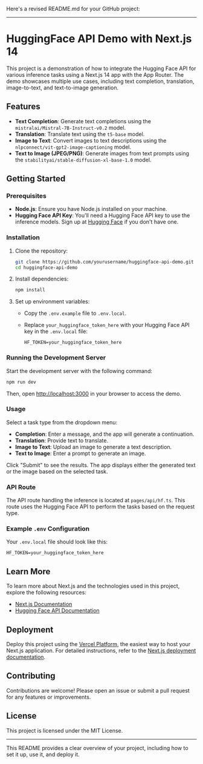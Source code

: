 Here's a revised README.md for your GitHub project:

---

# HuggingFace API Demo with Next.js 14

This project is a demonstration of how to integrate the Hugging Face API for various inference tasks using a Next.js 14 app with the App Router. The demo showcases multiple use cases, including text completion, translation, image-to-text, and text-to-image generation.

## Features

- **Text Completion**: Generate text completions using the `mistralai/Mistral-7B-Instruct-v0.2` model.
- **Translation**: Translate text using the `t5-base` model.
- **Image to Text**: Convert images to text descriptions using the `nlpconnect/vit-gpt2-image-captioning` model.
- **Text to Image (JPEG/PNG)**: Generate images from text prompts using the `stabilityai/stable-diffusion-xl-base-1.0` model.

## Getting Started

### Prerequisites

- **Node.js**: Ensure you have Node.js installed on your machine.
- **Hugging Face API Key**: You'll need a Hugging Face API key to use the inference models. Sign up at [Hugging Face](https://huggingface.co/) if you don't have one.

### Installation

1. Clone the repository:

   ```bash
   git clone https://github.com/yourusername/huggingface-api-demo.git
   cd huggingface-api-demo
   ```

2. Install dependencies:

   ```bash
   npm install
   ```

3. Set up environment variables:

   - Copy the `.env.example` file to `.env.local`.
   - Replace `your_huggingface_token_here` with your Hugging Face API key in the `.env.local` file:

     ```env
     HF_TOKEN=your_huggingface_token_here
     ```

### Running the Development Server

Start the development server with the following command:

```bash
npm run dev
```

Then, open [http://localhost:3000](http://localhost:3000) in your browser to access the demo.

### Usage

Select a task type from the dropdown menu:

- **Completion**: Enter a message, and the app will generate a continuation.
- **Translation**: Provide text to translate.
- **Image to Text**: Upload an image to generate a text description.
- **Text to Image**: Enter a prompt to generate an image.

Click "Submit" to see the results. The app displays either the generated text or the image based on the selected task.

### API Route

The API route handling the inference is located at `pages/api/hf.ts`. This route uses the Hugging Face API to perform the tasks based on the request type.

### Example `.env` Configuration

Your `.env.local` file should look like this:

```env
HF_TOKEN=your_huggingface_token_here
```

## Learn More

To learn more about Next.js and the technologies used in this project, explore the following resources:

- [Next.js Documentation](https://nextjs.org/docs)
- [Hugging Face API Documentation](https://huggingface.co/docs)

## Deployment

Deploy this project using the [Vercel Platform](https://vercel.com/), the easiest way to host your Next.js application. For detailed instructions, refer to the [Next.js deployment documentation](https://nextjs.org/docs/deployment).

## Contributing

Contributions are welcome! Please open an issue or submit a pull request for any features or improvements.

## License

This project is licensed under the MIT License.

---

This README provides a clear overview of your project, including how to set it up, use it, and deploy it.
